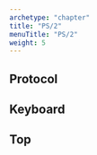```yaml
---
archetype: "chapter"
title: "PS/2"
menuTitle: "PS/2"
weight: 5
---
```


## Protocol

## Keyboard

## Top
